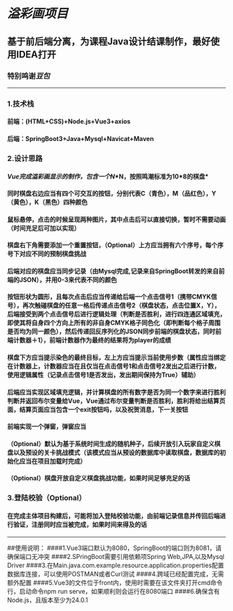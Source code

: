 # *溢彩画项目*

## 基于前后端分离，为课程Java设计结课制作，最好使用IDEA打开
### 特别鸣谢*豆包*
---

### 1.技术栈

#### 前端：(HTML+CSS)+Node.js+Vue3+axios

#### 后端：SpringBoot3+Java+Mysql+Navicat+Maven

### 2.设计思路

#### *Vue完成溢彩画显示的制作，包含一个N*\*N，按照鸣潮标准为10\*8的棋盘*

#### 同时棋盘右边应当有四个可交互的按钮，分别代表C（**青色**），M（**品红色**），Y（**黄色**），K（**黑色**）四种颜色

#### 鼠标悬停，点击的时候呈现两种图片，其中点击后可以直接切换，暂时不需要动画（时间充足后可加以实现）

#### 棋盘右下角需要添加一个重置按钮，（Optional）上方应当拥有六个序号，每个序号下对应不同的预制棋盘挑战

#### 后端对应的棋盘应当同步记录（由Mysql完成,记录来自SpringBoot转发的来自前端的JSON），并用0-3来代表不同的颜色

#### 按钮形状为圆形，且每次点击后应当传递给后端一个点击信号1（携带CMYK信号），再次触碰棋盘的任意一格后传递点击信号2（棋盘状态，点击位置X，Y），后端接受到两个点击信号后进行逻辑处理（判断是否胜利，进行四连通区域填充，即使其将自身四个方向上所有的非自身CMYK格子同色化（即判断每个格子周围是否均为同一颜色），然后传递回反序列化的JSON同步前端的棋盘状态，同时前端计数器＋1），前端计数器作为最终的结果将为player的成绩

#### 棋盘下方应当提示染色的最终目标，左上方应当提示当前使用步数（属性应当绑定在计数器上，计数器应当在且仅当在点击信号1和点击信号2发出之后进行计数，使用逻辑属性（记录点击信号1是否发出，发出期间保持为True）辅助）

#### 后端应当实现区域填充逻辑，并计算棋盘的所有数字是否为同一个数字来进行胜利判断并返回布尔变量给Vue，Vue通过布尔变量判断是否胜利，胜利将给出结算页面，结算页面应当包含一个exit按钮吗，以及祝贺消息，下一关按钮
#### 前端实现一个弹窗，弹窗应当

#### （Optional）默认为基于系统时间生成的随机种子，后续开放引入玩家自定义棋盘以及预设的关卡挑战模式（该模式应当从预设的数据库中读取棋盘，数据库的初始化应当在项目加载时完成）
#### （Optional）棋盘开放自定义棋盘挑战功能，如果时间足够充足的话

### 3.登陆校验（Optional）

#### 在完成主体项目构建后，可能将加入登陆校验功能，由前端记录信息并传回后端进行验证，注册同时应当被完成，如果时间来得及的话
---
##使用说明：
####1.Vue3端口默认为8080，SpringBoot的端口则为8081，请确保端口无冲突
####2.SPringBoot需要引用依赖项Spring Web,JPA,以及Mysql Driver
####3.在Main.java.com.example.resource.application.properties配置数据库连接，可以使用POSTMAN或者Curl测试
####4.跨域已经配置完成，无需额外配置
####5.Vue3的文件位于front内，使用时需要在该文件夹打开cmd命令行，启动命令npm run serve，如果顺利则会运行在8080端口
####6.确保含有Node.js，且版本至少为24.0.1
